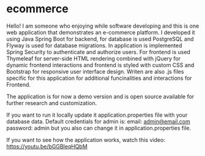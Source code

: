 # ecommerce

Hello! I am someone who enjoying while software developing and this is one web application that demonstrates an e-commerce platform.
I developed it using Java Spring Boot for backend, for database is used PostgreSQL and Flyway is used for database migrations.
In application is implemented Spring Security to authenticate and authorize users.
For frontend is used Thymeleaf for server-side HTML rendering 
combined with jQuery for dynamic frontend interactions and frontend is styled with custom CSS and Bootstrap for responsive user interface design.
Writen are also .js files specific for this application for additional funcinalities and interactions for Frontend.

The application is for now a demo version and is open source available for further research and customization.

If you want to run it locally update it application.properties file with your database data.
Default credentials for admin is:
email: admin@email.com
password: admin
but you also can change it in application.properties file.

If you want to see how the application works, watch this video: https://youtu.be/bGGBleqHQbM
